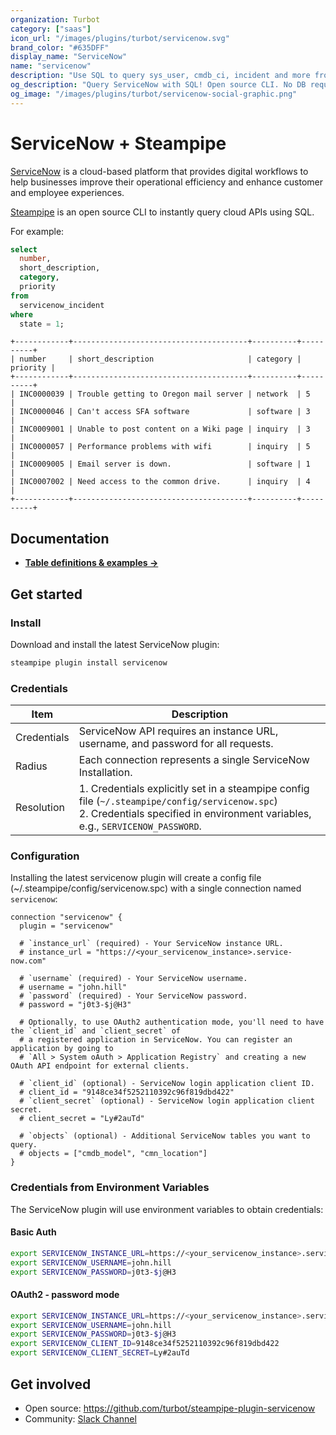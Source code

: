 ```yaml
---
organization: Turbot
category: ["saas"]
icon_url: "/images/plugins/turbot/servicenow.svg"
brand_color: "#635DFF"
display_name: "ServiceNow"
name: "servicenow"
description: "Use SQL to query sys_user, cmdb_ci, incident and more from ServiceNow."
og_description: "Query ServiceNow with SQL! Open source CLI. No DB required."
og_image: "/images/plugins/turbot/servicenow-social-graphic.png"
---
```


# ServiceNow + Steampipe

[ServiceNow](https://www.servicenow.com/) is a cloud-based platform that provides digital workflows to help businesses improve their operational efficiency and enhance customer and employee experiences.

[Steampipe](https://steampipe.io) is an open source CLI to instantly query cloud APIs using SQL.

For example:

```sql
select
  number,
  short_description,
  category,
  priority
from
  servicenow_incident
where
  state = 1;
```

```
+------------+---------------------------------------+----------+----------+
| number     | short_description                     | category | priority |
+------------+---------------------------------------+----------+----------+
| INC0000039 | Trouble getting to Oregon mail server | network  | 5        |
| INC0000046 | Can't access SFA software             | software | 3        |
| INC0009001 | Unable to post content on a Wiki page | inquiry  | 3        |
| INC0000057 | Performance problems with wifi        | inquiry  | 5        |
| INC0009005 | Email server is down.                 | software | 1        |
| INC0007002 | Need access to the common drive.      | inquiry  | 4        |
+------------+---------------------------------------+----------+----------+
```

## Documentation

- **[Table definitions & examples →](/plugins/turbot/servicenow/tables)**

## Get started

### Install

Download and install the latest ServiceNow plugin:

```bash
steampipe plugin install servicenow
```

### Credentials

| Item        | Description                                                                                                                                                                          |
|-------------|--------------------------------------------------------------------------------------------------------------------------------------------------------------------------------------|
| Credentials | ServiceNow API requires an instance URL, username, and password for all requests.                                                                                                    |
| Radius      | Each connection represents a single ServiceNow Installation.                                                                                                                         |
| Resolution  | 1. Credentials explicitly set in a steampipe config file (`~/.steampipe/config/servicenow.spc`)<br />2. Credentials specified in environment variables, e.g., `SERVICENOW_PASSWORD`. |

### Configuration

Installing the latest servicenow plugin will create a config file (~/.steampipe/config/servicenow.spc) with a single connection named `servicenow`:

```hcl
connection "servicenow" {
  plugin = "servicenow"

  # `instance_url` (required) - Your ServiceNow instance URL.
  # instance_url = "https://<your_servicenow_instance>.service-now.com"

  # `username` (required) - Your ServiceNow username.
  # username = "john.hill"
  # `password` (required) - Your ServiceNow password.
  # password = "j0t3-$j@H3"

  # Optionally, to use OAuth2 authentication mode, you'll need to have the `client_id` and `client_secret` of
  # a registered application in ServiceNow. You can register an application by going to
  # `All > System oAuth > Application Registry` and creating a new OAuth API endpoint for external clients.

  # `client_id` (optional) - ServiceNow login application client ID.
  # client_id = "9148ce34f5252110392c96f819dbd422"
  # `client_secret` (optional) - ServiceNow login application client secret.
  # client_secret = "Ly#2auTd"

  # `objects` (optional) - Additional ServiceNow tables you want to query.
  # objects = ["cmdb_model", "cmn_location"]
}
```

### Credentials from Environment Variables

The ServiceNow plugin will use environment variables to obtain credentials:

#### Basic Auth

```sh
export SERVICENOW_INSTANCE_URL=https://<your_servicenow_instance>.service-now.com
export SERVICENOW_USERNAME=john.hill
export SERVICENOW_PASSWORD=j0t3-$j@H3
```

#### OAuth2 - password mode

```sh
export SERVICENOW_INSTANCE_URL=https://<your_servicenow_instance>.service-now.com
export SERVICENOW_USERNAME=john.hill
export SERVICENOW_PASSWORD=j0t3-$j@H3
export SERVICENOW_CLIENT_ID=9148ce34f5252110392c96f819dbd422
export SERVICENOW_CLIENT_SECRET=Ly#2auTd
```

## Get involved

- Open source: https://github.com/turbot/steampipe-plugin-servicenow
- Community: [Slack Channel](https://steampipe.io/community/join)
